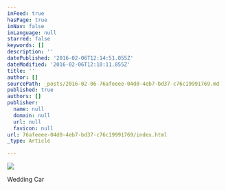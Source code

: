 ```yaml
---
inFeed: true
hasPage: true
inNav: false
inLanguage: null
starred: false
keywords: []
description: ''
datePublished: '2016-02-06T12:14:51.055Z'
dateModified: '2016-02-06T12:10:11.855Z'
title: ''
author: []
sourcePath: _posts/2016-02-06-76afeeee-04d0-4eb7-bd37-c76c19991769.md
published: true
authors: []
publisher:
  name: null
  domain: null
  url: null
  favicon: null
url: 76afeeee-04d0-4eb7-bd37-c76c19991769/index.html
_type: Article

---
```

![](https://the-grid-user-content.s3-us-west-2.amazonaws.com/1517daf1-e8eb-4da8-90e8-78936e567e58.jpg)

Wedding Car